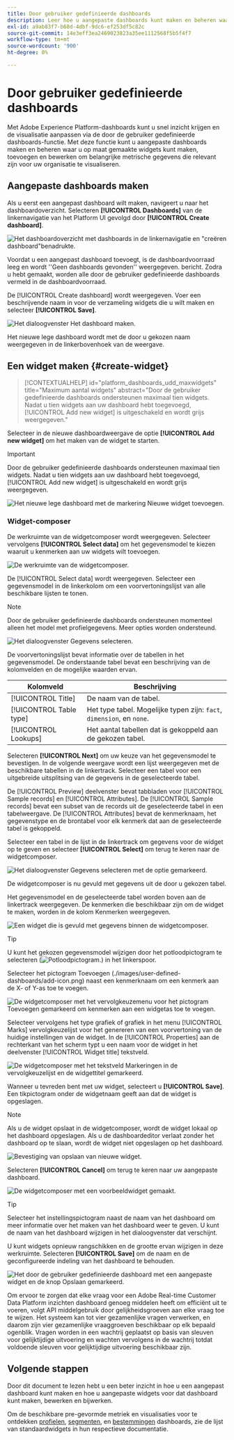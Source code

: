 ```yaml
---
title: Door gebruiker gedefinieerde dashboards
description: Leer hoe u aangepaste dashboards kunt maken en beheren waar u op maat gemaakte widgets kunt maken, toevoegen en bewerken om belangrijke metriek zichtbaar te maken.
exl-id: a9ab83f7-b68d-4dbf-9dc6-ef253df5c82c
source-git-commit: 14e3eff3ea2469023823a35ee1112568f5b5f4f7
workflow-type: tm+mt
source-wordcount: '900'
ht-degree: 0%

---
```


# Door gebruiker gedefinieerde dashboards

Met Adobe Experience Platform-dashboards kunt u snel inzicht krijgen en de visualisatie aanpassen via de door de gebruiker gedefinieerde dashboards-functie. Met deze functie kunt u aangepaste dashboards maken en beheren waar u op maat gemaakte widgets kunt maken, toevoegen en bewerken om belangrijke metrische gegevens die relevant zijn voor uw organisatie te visualiseren.

<!-- Getting started / permissions section commented out for Beta. This will be necessary after GA only

## Getting started

To view dashboards in Adobe Experience Platform you must have the appropriate permissions enabled. Please read the [dashboards permissions documentation](./permissions.md#available-permissions) to learn how to grant users the ability to view, edit, and update Experience Platform dashboards using Adobe Admin Console. If you do not have administrator privileges for your organization, contact your product administrator to obtain the required permissions. -->

## Aangepaste dashboards maken

Als u eerst een aangepast dashboard wilt maken, navigeert u naar het dashboardoverzicht. Selecteren **[!UICONTROL Dashboards]** van de linkernavigatie van het Platform UI gevolgd door **[!UICONTROL Create dashboard]**.

![Het dashboardoverzicht met dashboards in de linkernavigatie en &quot;creëren dashboard&quot;benadrukte.](./images/user-defined-dashboards/create-dashboard.png)

Voordat u een aangepast dashboard toevoegt, is de dashboardvoorraad leeg en wordt &#39;&#39;Geen dashboards gevonden&#39;&#39; weergegeven. bericht. Zodra u hebt gemaakt, worden alle door de gebruiker gedefinieerde dashboards vermeld in de dashboardvoorraad.

De [!UICONTROL Create dashboard] wordt weergegeven. Voer een beschrijvende naam in voor de verzameling widgets die u wilt maken en selecteer **[!UICONTROL Save]**.

![Het dialoogvenster Het dashboard maken.](./images/user-defined-dashboards/create-dashboard-dialog.png)

Het nieuwe lege dashboard wordt met de door u gekozen naam weergegeven in de linkerbovenhoek van de weergave.

## Een widget maken {#create-widget}

>[!CONTEXTUALHELP]
>id="platform_dashboards_udd_maxwidgets"
>title="Maximum aantal widgets"
>abstract="Door de gebruiker gedefinieerde dashboards ondersteunen maximaal tien widgets. Nadat u tien widgets aan uw dashboard hebt toegevoegd, [!UICONTROL Add new widget] is uitgeschakeld en wordt grijs weergegeven."

Selecteer in de nieuwe dashboardweergave de optie **[!UICONTROL Add new widget]** om het maken van de widget te starten.

>[!IMPORTANT]
>
>Door de gebruiker gedefinieerde dashboards ondersteunen maximaal tien widgets. Nadat u tien widgets aan uw dashboard hebt toegevoegd, [!UICONTROL Add new widget] is uitgeschakeld en wordt grijs weergegeven.

![Het nieuwe lege dashboard met de markering Nieuwe widget toevoegen.](./images/user-defined-dashboards/add-new-widget.png)

### Widget-composer

De werkruimte van de widgetcomposer wordt weergegeven. Selecteer vervolgens **[!UICONTROL Select data]** om het gegevensmodel te kiezen waaruit u kenmerken aan uw widgets wilt toevoegen.

![De werkruimte van de widgetcomposer.](./images/user-defined-dashboards/widget-composer.png)

De [!UICONTROL Select data] wordt weergegeven. Selecteer een gegevensmodel in de linkerkolom om een voorvertoningslijst van alle beschikbare lijsten te tonen.

>[!NOTE]
>
>Door de gebruiker gedefinieerde dashboards ondersteunen momenteel alleen het model met profielgegevens. Meer opties worden ondersteund.

![Het dialoogvenster Gegevens selecteren.](./images/user-defined-dashboards/select-data-dialog.png)

De voorvertoningslijst bevat informatie over de tabellen in het gegevensmodel. De onderstaande tabel bevat een beschrijving van de kolomvelden en de mogelijke waarden ervan.

| Kolomveld | Beschrijving |
|---|---|
| [!UICONTROL Title] | De naam van de tabel. |
| [!UICONTROL Table type] | Het type tabel. Mogelijke typen zijn: `fact`, `dimension`, en `none`. |
| [!UICONTROL Lookups] | Het aantal tabellen dat is gekoppeld aan de gekozen tabel. |

Selecteren **[!UICONTROL Next]** om uw keuze van het gegevensmodel te bevestigen. In de volgende weergave wordt een lijst weergegeven met de beschikbare tabellen in de linkertrack. Selecteer een tabel voor een uitgebreide uitsplitsing van de gegevens in de geselecteerde tabel.

De [!UICONTROL Preview] deelvenster bevat tabbladen voor [!UICONTROL Sample records] en [!UICONTROL Attributes]. De [!UICONTROL Sample records] bevat een subset van de records uit de geselecteerde tabel in een tabelweergave. De [!UICONTROL Attributes] bevat de kenmerknaam, het gegevenstype en de brontabel voor elk kenmerk dat aan de geselecteerde tabel is gekoppeld.

Selecteer een tabel in de lijst in de linkertrack om gegevens voor de widget op te geven en selecteer **[!UICONTROL Select]** om terug te keren naar de widgetcomposer.

![Het dialoogvenster Gegevens selecteren met de optie gemarkeerd.](./images/user-defined-dashboards/select-a-table.png)

De widgetcomposer is nu gevuld met gegevens uit de door u gekozen tabel.

Het gegevensmodel en de geselecteerde tabel worden boven aan de linkertrack weergegeven. De kenmerken die beschikbaar zijn om de widget te maken, worden in de kolom Kenmerken weergegeven.

![Een widget die is gevuld met gegevens binnen de widgetcomposer.](./images/user-defined-dashboards/populated-widget-composer.png)

>[!TIP]
>
>U kunt het gekozen gegevensmodel wijzigen door het potloodpictogram te selecteren (![Potloodpictogram.](./images/user-defined-dashboards/edit-icon.png)) in het linkerspoor.

Selecteer het pictogram Toevoegen (./images/user-defined-dashboards/add-icon.png) naast een kenmerknaam om een kenmerk aan de X- of Y-as toe te voegen.

![De widgetcomposer met het vervolgkeuzemenu voor het pictogram Toevoegen gemarkeerd om kenmerken aan een widgetas toe te voegen.](./images/user-defined-dashboards/attributes-dropdown.png)

Selecteer vervolgens het type grafiek of grafiek in het menu [!UICONTROL Marks] vervolgkeuzelijst voor het genereren van een voorvertoning van de huidige instellingen van de widget. In de [!UICONTROL Properties] aan de rechterkant van het scherm typt u een naam voor de widget in het deelvenster [!UICONTROL Widget title] tekstveld.

![De widgetcomposer met het tekstveld Markeringen in de vervolgkeuzelijst en de widgettitel gemarkeerd.](./images/user-defined-dashboards/marks-dropdown-widget-title.png)

Wanneer u tevreden bent met uw widget, selecteert u **[!UICONTROL Save]**. Een tikpictogram onder de widgetnaam geeft aan dat de widget is opgeslagen.

>[!NOTE]
>
>Als u de widget opslaat in de widgetcomposer, wordt de widget lokaal op het dashboard opgeslagen. Als u de dashboardeditor verlaat zonder het dashboard op te slaan, wordt de widget niet opgeslagen op het dashboard.

![Bevestiging van opslaan van nieuwe widget.](./images/user-defined-dashboards/save-confirmation.png)

Selecteren **[!UICONTROL Cancel]** om terug te keren naar uw aangepaste dashboard.

![De widgetcomposer met een voorbeeldwidget gemaakt.](./images/user-defined-dashboards/composed-widget.png)

>[!TIP]
>
>Selecteer het instellingspictogram naast de naam van het dashboard om meer informatie over het maken van het dashboard weer te geven. U kunt de naam van het dashboard wijzigen in het dialoogvenster dat verschijnt.

U kunt widgets opnieuw rangschikken en de grootte ervan wijzigen in deze werkruimte. Selecteren **[!UICONTROL Save]** om de naam en de geconfigureerde indeling van het dashboard te behouden.

![Het door de gebruiker gedefinieerde dashboard met een aangepaste widget en de knop Opslaan gemarkeerd.](./images/user-defined-dashboards/user-defined-dashboard.png)

Om ervoor te zorgen dat elke vraag voor een Adobe Real-time Customer Data Platform inzichten dashboard genoeg middelen heeft om efficiënt uit te voeren, volgt API middelgebruik door gelijkheidsgroeven aan elke vraag toe te wijzen. Het systeem kan tot vier gezamenlijke vragen verwerken, en daarom zijn vier gezamenlijke vraaggroeven beschikbaar op elk bepaald ogenblik. Vragen worden in een wachtrij geplaatst op basis van sleuven voor gelijktijdige uitvoering en wachten vervolgens in de wachtrij totdat voldoende sleuven voor gelijktijdige uitvoering beschikbaar zijn.

## Volgende stappen

Door dit document te lezen hebt u een beter inzicht in hoe u een aangepast dashboard kunt maken en hoe u aangepaste widgets voor dat dashboard kunt maken, bewerken en bijwerken.

Om de beschikbare pre-gevormde metriek en visualisaties voor te ontdekken [profielen](./guides/profiles.md#standard-widgets), [segmenten](./guides/segments.md#standard-widgets), en [bestemmingen](./guides/destinations.md#standard-widgets) dashboards, zie de lijst van standaardwidgets in hun respectieve documentatie.

